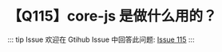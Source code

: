 # 【Q115】core-js 是做什么用的？


::: tip Issue
欢迎在 Gtihub Issue 中回答此问题: [Issue 115](https://github.com/kangyana/daily-question/issues/115)
:::

